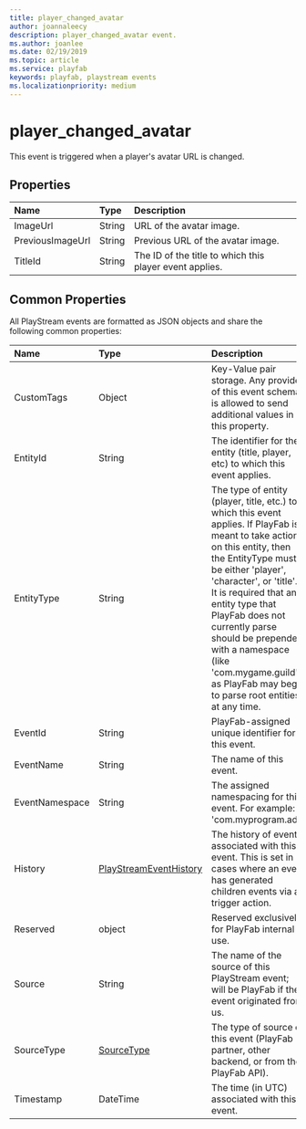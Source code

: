 ```yaml
---
title: player_changed_avatar
author: joannaleecy
description: player_changed_avatar event.
ms.author: joanlee
ms.date: 02/19/2019
ms.topic: article
ms.service: playfab
keywords: playfab, playstream events
ms.localizationpriority: medium
---
```


# player_changed_avatar

This event is triggered when a player's avatar URL is changed.

## Properties

|Name|Type|Description|
| :--------------------|:-------------------|:----------------------|
|ImageUrl|String|URL of the avatar image.|
|PreviousImageUrl|String|Previous URL of the avatar image.|
|TitleId|String|The ID of the title to which this player event applies.|

## Common Properties

All PlayStream events are formatted as JSON objects and share the following common properties:

|Name|Type|Description|
| :--------------------|:-------------------|:----------------------|
|CustomTags|Object|Key-Value pair storage. Any provider of this event schema is allowed to send additional values in this property.|
|EntityId|String|The identifier for the entity (title, player, etc) to which this event applies.|
|EntityType|String|The type of entity (player, title, etc.) to which this event applies. If PlayFab is meant to take action on this entity, then the EntityType must be either 'player', 'character', or 'title'. It is required that any entity type that PlayFab does not currently parse should be prepended with a namespace (like 'com.mygame.guild') as PlayFab may begin to parse root entities at any time.|
|EventId|String|PlayFab-assigned unique identifier for this event.|
|EventName|String|The name of this event.|
|EventNamespace|String|The assigned namespacing for this event. For example: 'com.myprogram.ads'|
|History|[PlayStreamEventHistory](data-types/playstreameventhistory.md)|The history of events associated with this event. This is set in cases where an event has generated children events via a trigger action.|
|Reserved|object|Reserved exclusively for PlayFab internal use.|
|Source|String|The name of the source of this PlayStream event; will be PlayFab if the event originated from us.|
|SourceType|[SourceType](data-types/sourcetype.md)|The type of source of this event (PlayFab partner, other backend, or from the PlayFab API).|
|Timestamp|DateTime|The time (in UTC) associated with this event.|